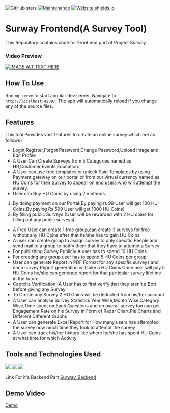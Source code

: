 ![GitHub stars](https://img.shields.io/github/stars/saksham2105/surway_frontend) 
[![Maintenance](https://img.shields.io/badge/maintained-yes-green.svg)](https://github.com/saksham2105/surway_frontend/commits/master)
[![Website shields.io](https://img.shields.io/badge/website-up-yellow)]()

# Surway Frontend(A Survey Tool)

This Repository contains code for Front end part of Project Surway 

### Video Preview
[![IMAGE ALT TEXT HERE](https://img.youtube.com/vi/BA7WiKWd5b8/0.jpg)](https://www.youtube.com/watch?v=BA7WiKWd5b8)

## How To Use

Run `ng serve` to start angular dev server. Navigate to `http://localhost:4200/`. The app will automatically reload if you change any of the source files.

## Features

This tool Provides vast features to create an online survey which are as follows-
* Login,Register,Forgot Password,Change Password,Upload Image and Edit Profile
* A User Can Create Surveys from 5 Categories named as HR,Customer,Events,Education.
* A User can use free templates or unlock Paid Templates by using Payment gateway on our portal or from our virtual currency named as HU Coins for their Survey to appear on end users who will attempt the survey.
* User can Buy HU Coins by using 2 methods.
1) By doing payment on our Portal(By paying rs 99 User will get 100 HU Coins,By paying Rs 599 User will get 1000 HU Coins)
2) By filling public Surveys (User will be rewarded with 2 HU coins for filling out any public surveys)  
* A Free User can create 1 free group,can create 3 surveys for free without any HU Coins after that he/she has to gain HU Coins
* A user can create group to assign survey to only specific People and send mail to a group to notify them that they have to attempt a Survey
* For publishing Survey Publicly A user has to spend 10 HU Coins.
* For creating any group user has to spend 5 HU Coins per group
* User can generate Report in PDF Format for any specific surveys and each survey Report generation will take 5 HU Coins.Once user will pay 5 HU Coins he/she can generate report for that particular survey lifetime in the future
* Captcha Verification (A User has to first verify that they aren't a Bot) before giving any Survey
* To Create any Survey 2 HU Coins will be deducted from his/her account
* A User can analyse Survey Statistics Year Wise,Month Wise,Category Wise,Time spent on Each Questions and on overall survey too can get Engagement Rate on his Survey in Form of Radar Chart,Pie Charts and Different Different Graphs
* A User can generate Excel Report for How many users has attempted the survey how much time they took to attempt the survey
* A User can track his/her history like where he/she has spent HU Coins at what time for which Activity

## Tools and Technologies Used 
![](https://img.shields.io/badge/Angular-%3C%2F%3E-blueviolet) ![](https://img.shields.io/badge/TypeScript-%3C%2F%3E-yellow) ![](https://img.shields.io/badge/SCSS-%3C%2F%3E-yellow) 

Link For it's Backend Part 
[Surway_Backend](https://github.com/saksham2105/surway_backend)
## Demo Video
[Demo](https://youtu.be/BA7WiKWd5b8)
